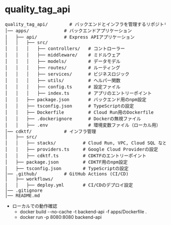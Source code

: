 # quality_tag_api

<pre>
quality_tag_api/        # バックエンドとインフラを管理するリポジトリ
│── apps/             # バックエンドアプリケーション
│   ├── api/          # Express APIアプリケーション
│   │   ├── src/
│   │   │   ├── controllers/   # コントローラー
│   │   │   ├── middleware/    # ミドルウェア
│   │   │   ├── models/        # データモデル
│   │   │   ├── routes/        # ルーティング
│   │   │   ├── services/      # ビジネスロジック
│   │   │   ├── utils/         # ヘルパー関数
│   │   │   ├── config.ts      # 設定ファイル
│   │   │   ├── index.ts       # アプリのエントリーポイント
│   │   ├── package.json       # バックエンド用のnpm設定
│   │   ├── tsconfig.json      # TypeScriptの設定
│   │   ├── Dockerfile         # Cloud Run用のDockerfile
│   │   ├── .dockerignore      # Dockerの無視ファイル
│   │   ├── .env               # 環境変数ファイル（ローカル用）
│── cdktf/            # インフラ管理
│   ├── src/
│   │   ├── stacks/          # Cloud Run, VPC, Cloud SQL などのスタック
│   │   ├── providers.ts     # Google Cloud Providerの設定
│   │   ├── cdktf.ts         # CDKTFのエントリーポイント
│   ├── package.json         # CDKTF用のnpm設定
│   ├── tsconfig.json        # TypeScriptの設定
│── .github/          # GitHub Actions (CI/CD)
│   ├── workflows/
│   │   ├── deploy.yml       # CI/CDのデプロイ設定
│── .gitignore
│── README.md
</pre>

- ローカルでの動作確認
  - docker build --no-cache -t backend-api -f apps/Dockerfile .
  - docker run -p 8080:8080 backend-api 